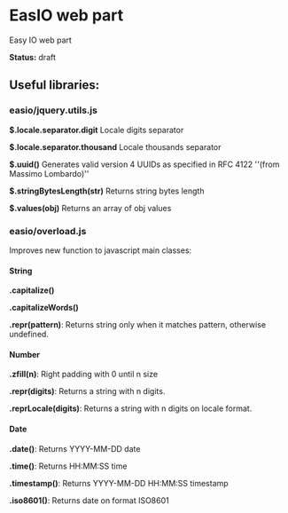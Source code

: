 EasIO web part
=====

Easy IO web part

__Status:__ draft

## Useful libraries:

### easio/jquery.utils.js

__$.locale.separator.digit__
Locale digits separator

__$.locale.separator.thousand__
Locale thousands separator

__$.uuid()__
Generates valid version 4 UUIDs as specified in RFC 4122
''(from Massimo Lombardo)''

__$.stringBytesLength(str)__
Returns string bytes length

__$.values(obj)__
Returns an array of obj values

### easio/overload.js

Improves new function to javascript main classes:

#### String
__.capitalize()__

__.capitalizeWords()__

__.repr(pattern)__:
Returns string only when it matches pattern, otherwise undefined.

#### Number
__.zfill(n)__:
Right padding with 0 until n size

__.repr(digits)__:
Returns a string with n digits.

__.reprLocale(digits)__:
Returns a string with n digits on locale format.

#### Date
__.date()__:
Returns YYYY-MM-DD date

__.time()__:
Returns HH:MM:SS time

__.timestamp()__:
Returns YYYY-MM-DD HH:MM:SS timestamp

__.iso8601()__:
Returns date on format ISO8601
